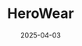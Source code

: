 ---  
layout: startup_page  
title: "HeroWear"  
id: "herowearexo.com"  
permalink: "/herowearherowearexo.com04032025/"  
website: "https://herowearexo.com/"  
funding_round: "Series A"  
funding_amount: "$5M"  
investors: "White Road Investments, Engage"  
about: "HeroWear designs and manufactures occupational exosuits that reduce strain and improve worker productivity. Their Apex 2 exosuit is scientifically validated to reduce back injuries and improve worker comfort. The company serves various industries including logistics, manufacturing, and warehousing."  
markets: "Wearable Technology, Occupational Safety, Ergonomics, Consumer Goods, Health Care, Logistics, Wearables"  
hq: "Nashville, Tennessee, United States"  
founded_year: "2019"  
linkedin: "https://www.linkedin.com/company/herowearexo"  
twitter: "https://twitter.com/HeroWearExo"  
instagram: ""  
facebook: "https://www.facebook.com/HeroWearExo/"  
crunchbase: "https://www.crunchbase.com/organization/herowear"  
pitchbook: "https://pitchbook.com/profiles/company/435685-87"  

date_display: "03-Apr-2025"  
date: "2025-04-03"

# SEO Optimization  
meta_title: "HeroWear - Series A Funding ($5M)"  
meta_description: "HeroWear, HeroWear designs and manufactures occupational exosuits that reduce strain and improve worker productivity. Their Apex 2 exosuit is scientifically val..."  
meta_keywords: "HeroWear, Wearable Technology, Occupational Safety, Ergonomics, Consumer Goods, Health Care, Logistics, Wearables, Series A funding"  
canonical_url: "https://startup.projectstartups.com/herowearherowearexo.com04032025/"  
---